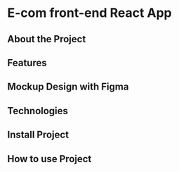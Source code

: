 # E-com front-end React App

## About the Project

## Features

## Mockup Design with Figma

## Technologies

## Install Project

## How to use Project